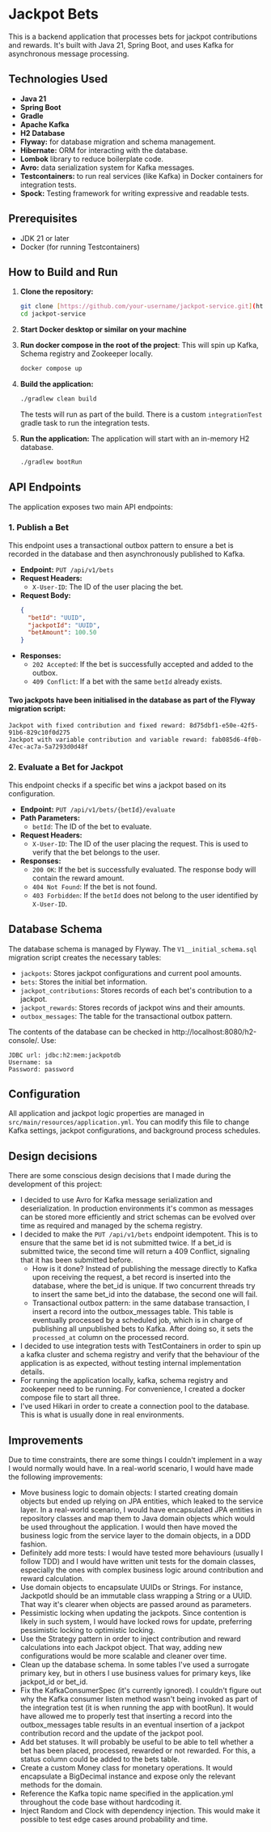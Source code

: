 # Jackpot Bets

This is a backend application that processes bets for jackpot contributions and rewards. It's built with Java 21, Spring Boot, and uses Kafka for asynchronous message processing.

## Technologies Used

- **Java 21**
- **Spring Boot**
- **Gradle**
- **Apache Kafka**
- **H2 Database**
- **Flyway:** for database migration and schema management.
- **Hibernate:** ORM for interacting with the database.
- **Lombok** library to reduce boilerplate code.
- **Avro:** data serialization system for Kafka messages.
- **Testcontainers:** to run real services (like Kafka) in Docker containers for integration tests.
- **Spock:** Testing framework for writing expressive and readable tests.

## Prerequisites

- JDK 21 or later
- Docker (for running Testcontainers)

## How to Build and Run

1.  **Clone the repository:**
    ```bash
    git clone [https://github.com/your-username/jackpot-service.git](https://github.com/your-username/jackpot-service.git)
    cd jackpot-service
    ```
2. **Start Docker desktop or similar on your machine**

3. **Run docker compose in the root of the project**: This will spin up Kafka, Schema registry and Zookeeper locally.
    ```bash
    docker compose up
    ```

4. **Build the application:**
    ```bash
    ./gradlew clean build
    ```
   The tests will run as part of the build. There is a custom `integrationTest` gradle task to run the integration tests.

5. **Run the application:**
    The application will start with an in-memory H2 database.
    ```bash
    ./gradlew bootRun
    ```

## API Endpoints

The application exposes two main API endpoints:

### 1. Publish a Bet

This endpoint uses a transactional outbox pattern to ensure a bet is recorded in the database and then asynchronously published to Kafka.

-   **Endpoint:** `PUT /api/v1/bets`
- **Request Headers:**
  -   `X-User-ID`: The ID of the user placing the bet.
-   **Request Body:**
    ```json
    {
      "betId": "UUID",
      "jackpotId": "UUID",
      "betAmount": 100.50
    }
    ```
-   **Responses:**
    -   `202 Accepted`: If the bet is successfully accepted and added to the outbox.
    -   `409 Conflict`: If a bet with the same `betId` already exists.

#### Two jackpots have been initialised in the database as part of the Flyway migration script:
```
Jackpot with fixed contribution and fixed reward: 8d75dbf1-e50e-42f5-91b6-829c10f0d275
Jackpot with variable contribution and variable reward: fab085d6-4f0b-47ec-ac7a-5a7293d0d48f
```
### 2. Evaluate a Bet for Jackpot

This endpoint checks if a specific bet wins a jackpot based on its configuration.

-   **Endpoint:** `PUT /api/v1/bets/{betId}/evaluate`
-   **Path Parameters:**
    -   `betId`: The ID of the bet to evaluate.
-   **Request Headers:**
    -   `X-User-ID`: The ID of the user placing the request. This is used to verify that the bet belongs to the user.
-   **Responses:**
    -   `200 OK`: If the bet is successfully evaluated. The response body will contain the reward amount.
    -   `404 Not Found`: If the bet is not found.
    -   `403 Forbidden`: If the `betId` does not belong to the user identified by `X-User-ID`.

## Database Schema

The database schema is managed by Flyway. The `V1__initial_schema.sql` migration script creates the necessary tables:

-   `jackpots`: Stores jackpot configurations and current pool amounts.
-   `bets`: Stores the initial bet information.
-   `jackpot_contributions`: Stores records of each bet's contribution to a jackpot.
-   `jackpot_rewards`: Stores records of jackpot wins and their amounts.
-   `outbox_messages`: The table for the transactional outbox pattern.

The contents of the database can be checked in http://localhost:8080/h2-console/. Use:
```
JDBC url: jdbc:h2:mem:jackpotdb
Username: sa
Password: password
```

## Configuration

All application and jackpot logic properties are managed in `src/main/resources/application.yml`. You can modify this file to change Kafka settings, jackpot configurations, and background process schedules.

## Design decisions

There are some conscious design decisions that I made during the development of this project:

- I decided to use Avro for Kafka message serialization and deserialization. In production environments it's common as messages can be stored more efficiently and strict schemas can be evolved over time as required and managed by the schema registry.
- I decided to make the `PUT /api/v1/bets` endpoint idempotent. This is to ensure that the same bet id is not submitted twice. If a bet_id is submitted twice, the second time will return a 409 Conflict, signaling that it has been submitted before.
  - How is it done? Instead of publishing the message directly to Kafka upon receiving the request, a bet record is inserted into the database, where the bet_id is unique. If two concurrent threads try to insert the same bet_id into the database, the second one will fail. 
  - Transactional outbox pattern: in the same database transaction, I insert a record into the outbox_messages table. This table is eventually processed by a scheduled job, which is in charge of publishing all unpublished bets to Kafka. After doing so, it sets the `processed_at` column on the processed record.
- I decided to use integration tests with TestContainers in order to spin up a kafka cluster and schema registry and verify that the behaviour of the application is as expected, without testing internal implementation details.
- For running the application locally, kafka, schema registry and zookeeper need to be running. For convenience, I created a docker compose file to start all three.
- I've used Hikari in order to create a connection pool to the database. This is what is usually done in real environments.

## Improvements
Due to time constraints, there are some things I couldn't implement in a way I would normally would have. In a real-world scenario, I would have made the following improvements:
- Move business logic to domain objects: I started creating domain objects but ended up relying on JPA entities, which leaked to the service layer. In a real-world scenario, I would have encapsulated JPA entities in repository classes and map them to Java domain objects which would be used throughout the application. I would then have moved the business logic from the service layer to the domain objects, in a DDD fashion.
- Definitely add more tests: I would have tested more behaviours (usually I follow TDD) and I would have written unit tests for the domain classes, especially the ones with complex business logic around contribution and reward calculation.
- Use domain objects to encapsulate UUIDs or Strings. For instance, JackpotId should be an immutable class wrapping a String or a UUID. That way it's clearer when objects are passed around as parameters.
- Pessimistic locking when updating the jackpots. Since contention is likely in such system, I would have locked rows for update, preferring pessimistic locking to optimistic locking.
- Use the Strategy pattern in order to inject contribution and reward calculations into each Jackpot object. That way, adding new configurations would be more scalable and cleaner over time.
- Clean up the database schema. In some tables I've used a surrogate primary key, but in others I use business values for primary keys, like jackpot_id or bet_id.
- Fix the KafkaConsumerSpec (it's currently ignored). I couldn't figure out why the Kafka consumer listen method wasn't being invoked as part of the integration test (it is when running the app with bootRun). It would have allowed me to properly test that inserting a record into the outbox_messages table results in an eventual insertion of a jackpot contribution record and the update of the jackpot pool.
- Add bet statuses. It will probably be useful to be able to tell whether a bet has been placed, processed, rewarded or not rewarded. For this, a status column could be added to the bets table.
- Create a custom Money class for monetary operations. It would encapsulate a BigDecimal instance and expose only the relevant methods for the domain.
- Reference the Kafka topic name specified in the application.yml throughout the code base without hardcoding it.
- Inject Random and Clock with dependency injection. This would make it possible to test edge cases around probability and time.